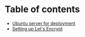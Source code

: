 # Table of contents

* [Ubuntu server for deployment](README.md)
* [Setting up Let's Encrypt](setting-up-lets-encrypt.md)

